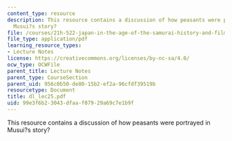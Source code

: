 ```yaml
---
content_type: resource
description: This resource contains a discussion of how peasants were portrayed in
  Musui?s story?
file: /courses/21h-522-japan-in-the-age-of-the-samurai-history-and-film-fall-2006/99e3f6b23043dfaaf07929a69c7e1b9f_dl_lec25.pdf
file_type: application/pdf
learning_resource_types:
- Lecture Notes
license: https://creativecommons.org/licenses/by-nc-sa/4.0/
ocw_type: OCWFile
parent_title: Lecture Notes
parent_type: CourseSection
parent_uid: 956c0b50-de80-15b2-ef2a-96cfdf39519b
resourcetype: Document
title: dl_lec25.pdf
uid: 99e3f6b2-3043-dfaa-f079-29a69c7e1b9f
---
```

This resource contains a discussion of how peasants were portrayed in Musui?s story?
